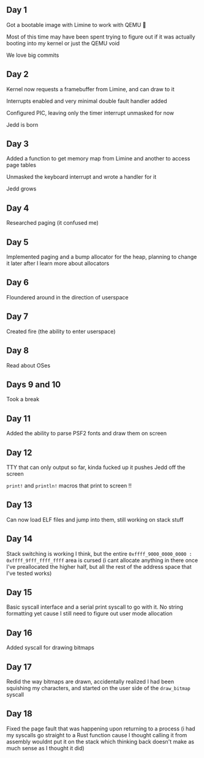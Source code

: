 ## Day 1

Got a bootable image with Limine to work with QEMU 🦀

Most of this time may have been spent trying to figure out if it was actually booting into my kernel or just the QEMU void

We love big commits

## Day 2

Kernel now requests a framebuffer from Limine, and can draw to it

Interrupts enabled and very minimal double fault handler added

Configured PIC, leaving only the timer interrupt unmasked for now

Jedd is born

## Day 3

Added a function to get memory map from Limine and another to access page tables

Unmasked the keyboard interrupt and wrote a handler for it

Jedd grows

## Day 4

Researched paging (it confused me)

## Day 5

Implemented paging and a bump allocator for the heap, planning to change it later after I learn more about allocators

## Day 6

Floundered around in the direction of userspace

## Day 7

Created fire (the ability to enter userspace)

## Day 8

Read about OSes

## Days 9 and 10

Took a break

## Day 11

Added the ability to parse PSF2 fonts and draw them on screen

## Day 12

TTY that can only output so far, kinda fucked up it pushes Jedd off the screen

`print!` and `println!` macros that print to screen !!

## Day 13

Can now load ELF files and jump into them, still working on stack stuff

## Day 14

Stack switching is working I think, but the entire `0xffff_9000_0000_0000 : 0xffff_9fff_ffff_ffff` area is cursed (i cant allocate anything in there once I've preallocated the higher half, but all the rest of the address space that I've tested works)

## Day 15

Basic syscall interface and a serial print syscall to go with it. No string formatting yet cause I still need to figure out user mode allocation

## Day 16

Added syscall for drawing bitmaps

## Day 17

Redid the way bitmaps are drawn, accidentally realized I had been squishing my characters, and started on the user side of the `draw_bitmap` syscall

## Day 18

Fixed the page fault that was happening upon returning to a process (i had my syscalls go straight to a Rust function cause I thought calling it from assembly wouldnt put it on the stack which thinking back doesn't make as much sense as I thought it did)